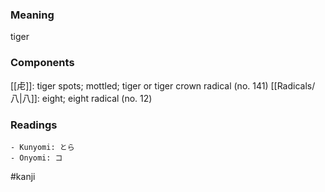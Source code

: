 ### Meaning

tiger

### Components

[[虍]]: tiger spots; mottled; tiger or tiger crown radical (no. 141) [[Radicals/八|八]]: eight; eight radical (no. 12)

### Readings

```
- Kunyomi: とら
- Onyomi: コ
```

#kanji